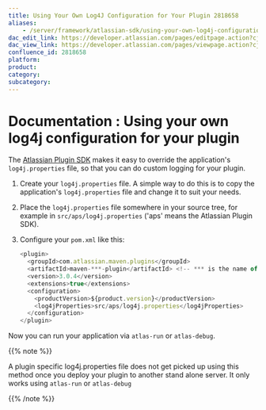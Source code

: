 ```yaml
---
title: Using Your Own Log4J Configuration for Your Plugin 2818658
aliases:
    - /server/framework/atlassian-sdk/using-your-own-log4j-configuration-for-your-plugin-2818658.html
dac_edit_link: https://developer.atlassian.com/pages/editpage.action?cjm=wozere&pageId=2818658
dac_view_link: https://developer.atlassian.com/pages/viewpage.action?cjm=wozere&pageId=2818658
confluence_id: 2818658
platform:
product:
category:
subcategory:
---
```

# Documentation : Using your own log4j configuration for your plugin

The <a href="https://maven.atlassian.com/public/com/atlassian/amps/atlassian-plugin-sdk" class="external-link">Atlassian Plugin SDK</a> makes it easy to override the application's `log4j.properties` file, so that you can do custom logging for your plugin.

1.  Create your `log4j.properties` file. A simple way to do this is to copy the application's `log4j.properties` file and change it to suit your needs.
2.  Place the `log4j.properties` file somewhere in your source tree, for example in `src/aps/log4j.properties` ('aps' means the Atlassian Plugin SDK).
3.  Configure your `pom.xml` like this:

    ``` javascript
    <plugin>
      <groupId>com.atlassian.maven.plugins</groupId>
      <artifactId>maven-***-plugin</artifactId> <!-- *** is the name of the application (product) you're using -->
      <version>3.0.4</version>
      <extensions>true</extensions>
      <configuration>
        <productVersion>${product.version}</productVersion>
        <log4jProperties>src/aps/log4j.properties</log4jProperties>
      </configuration>
    </plugin>
    ```

Now you can run your application via `atlas-run` or `atlas-debug`.

{{% note %}}

A plugin specific log4j.properties file does not get picked up using this method once you deploy your plugin to another stand alone server. It only works using `atlas-run` or `atlas-debug`

{{% /note %}}

























